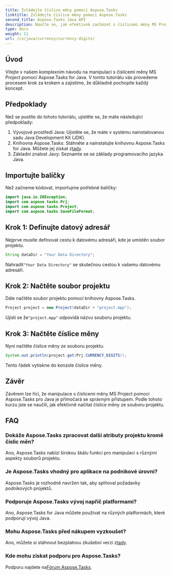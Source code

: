 ```yaml
---
title: Zvládejte číslice měny pomocí Aspose.Tasks
linktitle: Zvládejte číslice měny pomocí Aspose.Tasks
second_title: Aspose.Tasks Java API
description: Naučte se, jak efektivně zacházet s číslicemi měny MS Project pomocí Aspose.Tasks for Java. Podrobný průvodce s příklady kódu.
type: docs
weight: 11
url: /cs/java/currency/currency-digits/
---
```

## Úvod
Vítejte v našem komplexním návodu na manipulaci s číslicemi měny MS Project pomocí Aspose.Tasks for Java. V tomto tutoriálu vás provedeme procesem krok za krokem a zajistíme, že důkladně pochopíte každý koncept.
## Předpoklady
Než se pustíte do tohoto tutoriálu, ujistěte se, že máte následující předpoklady:
1. Vývojové prostředí Java: Ujistěte se, že máte v systému nainstalovanou sadu Java Development Kit (JDK).
2.  Knihovna Aspose.Tasks: Stáhněte a nainstalujte knihovnu Aspose.Tasks for Java. Můžete jej získat z[tady](https://releases.aspose.com/tasks/java/).
3. Základní znalost Javy: Seznamte se se základy programovacího jazyka Java.

## Importujte balíčky
Než začneme kódovat, importujme potřebné balíčky:
```java
import java.io.IOException;
import com.aspose.tasks.Prj;
import com.aspose.tasks.Project;
import com.aspose.tasks.SaveFileFormat;
```

## Krok 1: Definujte datový adresář
Nejprve musíte definovat cestu k datovému adresáři, kde je umístěn soubor projektu.
```java
String dataDir = "Your Data Directory";
```
 Nahradit`"Your Data Directory"` se skutečnou cestou k vašemu datovému adresáři.
## Krok 2: Načtěte soubor projektu
Dále načtěte soubor projektu pomocí knihovny Aspose.Tasks.
```java
Project project = new Project(dataDir + "project.mpp");
```
 Ujisti se že`"project.mpp"` odpovídá názvu souboru projektu.
## Krok 3: Načtěte číslice měny
Nyní načtěte číslice měny ze souboru projektu.
```java
System.out.println(project.get(Prj.CURRENCY_DIGITS));
```
Tento řádek vytiskne do konzole číslice měny.

## Závěr
Závěrem lze říci, že manipulace s číslicemi měny MS Project pomocí Aspose.Tasks pro Java je přímočará se správným přístupem. Podle tohoto kurzu jste se naučili, jak efektivně načítat číslice měny ze souboru projektu.
## FAQ
### Dokáže Aspose.Tasks zpracovat další atributy projektu kromě číslic měn?
Ano, Aspose.Tasks nabízí širokou škálu funkcí pro manipulaci s různými aspekty souborů projektu.
### Je Aspose.Tasks vhodný pro aplikace na podnikové úrovni?
Aspose.Tasks je rozhodně navržen tak, aby splňoval požadavky podnikových projektů.
### Podporuje Aspose.Tasks vývoj napříč platformami?
Ano, Aspose.Tasks for Java můžete používat na různých platformách, které podporují vývoj Java.
### Mohu Aspose.Tasks před nákupem vyzkoušet?
 Ano, můžete si stáhnout bezplatnou zkušební verzi z[tady](https://releases.aspose.com/).
### Kde mohu získat podporu pro Aspose.Tasks?
 Podporu najdete na[Fórum Aspose.Tasks](https://forum.aspose.com/c/tasks/15).